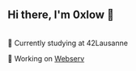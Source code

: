 ## Hi there, I'm 0xlow 👋
<br />
🌱  Currently studying at 42Lausanne <br>

🧠  Working on [Webserv](https://github.com/Elwoll/webserv_parsing/blob/main/webserv.subject.pdf)
